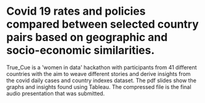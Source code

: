 # Covid 19 rates and policies compared between selected country pairs based on geographic and socio-economic similarities. 

True_Cue is a 'women in data' hackathon with participants from 41 different countries with the aim to weave different stories and derive insights from the covid daily cases and country indexes dataset.
The pdf slides show the graphs and insights found using Tableau.
The compressed file is the final audio presentation that was submitted. 
